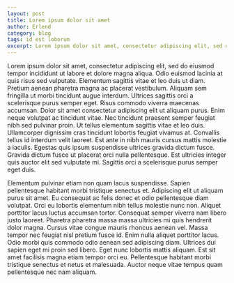 ```yaml
---
layout: post
title: Lorem ipsum dolor sit amet
author: Erlend
category: blog
tags: id est loborum
excerpt: Lorem ipsum dolor sit amet, consectetur adipiscing elit, sed do eiusmod tempor incididunt ut labore et dolore magna aliqua.
---
```


Lorem ipsum dolor sit amet, consectetur adipiscing elit, sed do eiusmod tempor incididunt ut labore et dolore magna aliqua. Odio euismod lacinia at quis risus sed vulputate. Elementum sagittis vitae et leo duis ut diam. Pretium aenean pharetra magna ac placerat vestibulum. Aliquam sem fringilla ut morbi tincidunt augue interdum. Ultrices sagittis orci a scelerisque purus semper eget. Risus commodo viverra maecenas accumsan. Dolor sit amet consectetur adipiscing elit ut aliquam purus. Enim neque volutpat ac tincidunt vitae. Nec tincidunt praesent semper feugiat nibh sed pulvinar proin. Ut tellus elementum sagittis vitae et leo duis. Ullamcorper dignissim cras tincidunt lobortis feugiat vivamus at. Convallis tellus id interdum velit laoreet. Est ante in nibh mauris cursus mattis molestie a iaculis. Egestas quis ipsum suspendisse ultrices gravida dictum fusce. Gravida dictum fusce ut placerat orci nulla pellentesque. Est ultricies integer quis auctor elit sed vulputate mi. Sagittis orci a scelerisque purus semper eget duis.

Elementum pulvinar etiam non quam lacus suspendisse. Sapien pellentesque habitant morbi tristique senectus et. Adipiscing elit ut aliquam purus sit amet. Eu consequat ac felis donec et odio pellentesque diam volutpat. Orci eu lobortis elementum nibh tellus molestie nunc non. Aliquet porttitor lacus luctus accumsan tortor. Consequat semper viverra nam libero justo laoreet. Pharetra pharetra massa massa ultricies mi quis hendrerit dolor magna. Cursus vitae congue mauris rhoncus aenean vel. Massa tempor nec feugiat nisl pretium fusce id. Enim nulla aliquet porttitor lacus. Odio morbi quis commodo odio aenean sed adipiscing diam. Ultrices dui sapien eget mi proin sed libero. Eget nunc lobortis mattis aliquam. Est sit amet facilisis magna etiam tempor orci eu. Pellentesque habitant morbi tristique senectus et netus et malesuada. Auctor neque vitae tempus quam pellentesque nec nam aliquam.
